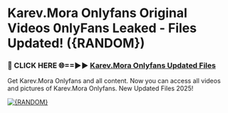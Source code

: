# Karev.Mora Onlyfans Original Videos 0nlyFans Leaked - Files Updated! ({RANDOM})

<h3>🔴 CLICK HERE 🌐==►► <a href="https://betterlinks.top/A2PfLJ" rel="nofollow">Karev.Mora Onlyfans Updated Files</a></h3>

Get Karev.Mora Onlyfans and all content. Now you can access all videos and pictures of Karev.Mora Onlyfans. New Updated Files 2025!

[![{RANDOM}](https://i.imgur.com/ppqm5kG.gif)](https://betterlinks.top/A2PfLJ)